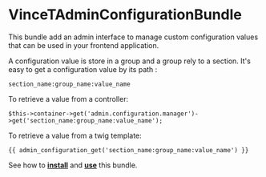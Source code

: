VinceTAdminConfigurationBundle
==============================

This bundle add an admin interface to manage custom configuration values that can be used in your frontend application.

A configuration value is store in a group and a group rely to a section. It's easy to get a configuration value by its path :
```
section_name:group_name:value_name
```

To retrieve a value from a controller:
```
$this->container->get('admin.configuration.manager')->get('section_name:group_name:value_name');
```

To retrieve a value from a twig template:
```
{{ admin_configuration_get('section_name:group_name:value_name') }}
```

See how to [**install**][1] and [**use**][2] this bundle.

[1]: Resources/doc/installation.md 
[2]: Resources/doc/getting_started.md